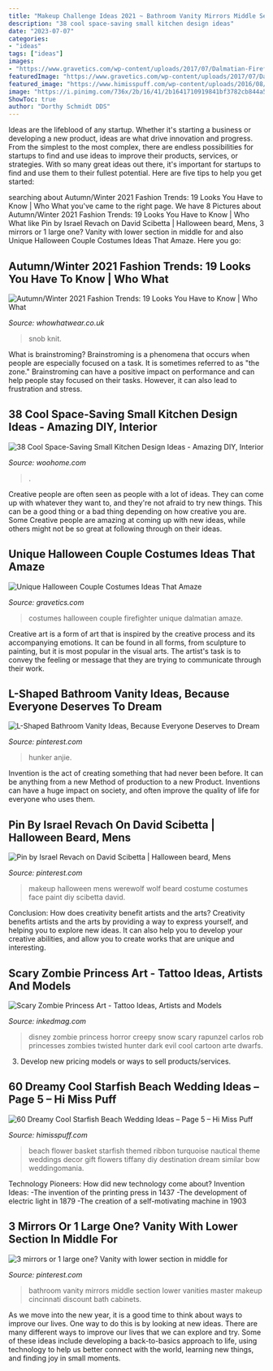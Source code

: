 ```yaml
---
title: "Makeup Challenge Ideas 2021 ~ Bathroom Vanity Mirrors Middle Section Lower Vanities Master Makeup Cincinnati Discount Bath Cabinets"
description: "38 cool space-saving small kitchen design ideas"
date: "2023-07-07"
categories:
- "ideas"
tags: ["ideas"]
images:
- "https://www.gravetics.com/wp-content/uploads/2017/07/Dalmatian-Firefighter.jpg"
featuredImage: "https://www.gravetics.com/wp-content/uploads/2017/07/Dalmatian-Firefighter.jpg"
featured_image: "https://www.himisspuff.com/wp-content/uploads/2016/08/Flower-girl-basket-for-beach-wedding-with-turquoise-ribbon.jpg"
image: "https://i.pinimg.com/736x/2b/16/41/2b1641710919841bf3782cb844a5ba0d.jpg"
ShowToc: true
author: "Dorthy Schmidt DDS"
---
```



Ideas are the lifeblood of any startup. Whether it's starting a business or developing a new product, ideas are what drive innovation and progress. From the simplest to the most complex, there are endless possibilities for startups to find and use ideas to improve their products, services, or strategies. With so many great ideas out there, it's important for startups to find and use them to their fullest potential. Here are five tips to help you get started:

	

		
searching about Autumn/Winter 2021 Fashion Trends: 19 Looks You Have to Know | Who What you've came to the right page. We have 8 Pictures about Autumn/Winter 2021 Fashion Trends: 19 Looks You Have to Know | Who What like Pin by Israel Revach on David Scibetta | Halloween beard, Mens, 3 mirrors or 1 large one? Vanity with lower section in middle for and also Unique Halloween Couple Costumes Ideas That Amaze. Here you go:
		
    
## Autumn/Winter 2021 Fashion Trends: 19 Looks You Have To Know | Who What

<img loading=lazy src="https://cdn.cliqueinc.com/posts/293200/autumn-winter-2021-fashion-trends-293200-1621423909898-promo.700x0c.jpg" onerror="this.onerror=null;this.src='https://tse1.mm.bing.net/th?id=OIP.u8Mg5E021k7R99MUfobAxQHaJ3&amp;pid=15.1';" alt="Autumn/Winter 2021 Fashion Trends: 19 Looks You Have to Know | Who What">

_Source: whowhatwear.co.uk_

>snob knit. 

	

What is brainstroming?
Brainstroming is a phenomena that occurs when people are especially focused on a task. It is sometimes referred to as "the zone." Brainstroming can have a positive impact on performance and can help people stay focused on their tasks. However, it can also lead to frustration and stress.

    
## 38 Cool Space-Saving Small Kitchen Design Ideas - Amazing DIY, Interior

<img loading=lazy src="https://www.woohome.com/wp-content/uploads/2014/11/small-kitchen-design-10.jpg" onerror="this.onerror=null;this.src='https://tse1.mm.bing.net/th?id=OIP.sYzvUvaIxbUYGEXPxbkgRgHaJ4&amp;pid=15.1';" alt="38 Cool Space-Saving Small Kitchen Design Ideas - Amazing DIY, Interior">

_Source: woohome.com_

>. 

	

Creative people are often seen as people with a lot of ideas. They can come up with whatever they want to, and they're not afraid to try new things. This can be a good thing or a bad thing depending on how creative you are. Some Creative people are amazing at coming up with new ideas, while others might not be so great at following through on their ideas.

    
## Unique Halloween Couple Costumes Ideas That Amaze

<img loading=lazy src="https://www.gravetics.com/wp-content/uploads/2017/07/Dalmatian-Firefighter.jpg" onerror="this.onerror=null;this.src='https://tse2.mm.bing.net/th?id=OIP.2GyKmF6GvnY-WS6n4MIymwHaJ4&amp;pid=15.1';" alt="Unique Halloween Couple Costumes Ideas That Amaze">

_Source: gravetics.com_

>costumes halloween couple firefighter unique dalmatian amaze. 

	

Creative art is a form of art that is inspired by the creative process and its accompanying emotions. It can be found in all forms, from sculpture to painting, but it is most popular in the visual arts. The artist's task is to convey the feeling or message that they are trying to communicate through their work.

    
## L-Shaped Bathroom Vanity Ideas, Because Everyone Deserves To Dream

<img loading=lazy src="https://i.pinimg.com/736x/ec/a4/bb/eca4bb621d1e70fbd1f948eb86d75a27.jpg" onerror="this.onerror=null;this.src='https://tse4.mm.bing.net/th?id=OIP.FMgbNgmuR-ObRO3kulg_0QHaLH&amp;pid=15.1';" alt="L-Shaped Bathroom Vanity Ideas, Because Everyone Deserves to Dream">

_Source: pinterest.com_

>hunker anjie. 

	

Invention is the act of creating something that had never been before. It can be anything from a new Method of production to a new Product. Inventions can have a huge impact on society, and often improve the quality of life for everyone who uses them.

    
## Pin By Israel Revach On David Scibetta | Halloween Beard, Mens

<img loading=lazy src="https://i.pinimg.com/736x/eb/54/d5/eb54d5e8a68970c95dc16d681b9a9f0f.jpg" onerror="this.onerror=null;this.src='https://tse4.mm.bing.net/th?id=OIP.QSjzyLtD0qx0xDGWGqi-aQHaM8&amp;pid=15.1';" alt="Pin by Israel Revach on David Scibetta | Halloween beard, Mens">

_Source: pinterest.com_

>makeup halloween mens werewolf wolf beard costume costumes face paint diy scibetta david. 

	

Conclusion: How does creativity benefit artists and the arts?
Creativity benefits artists and the arts by providing a way to express yourself, and helping you to explore new ideas. It can also help you to develop your creative abilities, and allow you to create works that are unique and interesting.

    
## Scary Zombie Princess Art - Tattoo Ideas, Artists And Models

<img loading=lazy src="https://www.inkedmag.com/.image/t_share/MTU5MDMyNzkxNjg4MzU3NjU2/rob-carlos-6.jpg" onerror="this.onerror=null;this.src='https://tse3.mm.bing.net/th?id=OIP.ZIPe2qUJkgkx8W61Co17cwHaJl&amp;pid=15.1';" alt="Scary Zombie Princess Art - Tattoo Ideas, Artists and Models">

_Source: inkedmag.com_

>disney zombie princess horror creepy snow scary rapunzel carlos rob princesses zombies twisted hunter dark evil cool cartoon arte dwarfs. 

	

3. Develop new pricing models or ways to sell products/services.

    
## 60 Dreamy Cool Starfish Beach Wedding Ideas – Page 5 – Hi Miss Puff

<img loading=lazy src="https://www.himisspuff.com/wp-content/uploads/2016/08/Flower-girl-basket-for-beach-wedding-with-turquoise-ribbon.jpg" onerror="this.onerror=null;this.src='https://tse4.mm.bing.net/th?id=OIP.XqynaRlssWcB6x9EJLiy5wHaJ4&amp;pid=15.1';" alt="60 Dreamy Cool Starfish Beach Wedding Ideas – Page 5 – Hi Miss Puff">

_Source: himisspuff.com_

>beach flower basket starfish themed ribbon turquoise nautical theme weddings decor gift flowers tiffany diy destination dream similar bow weddingomania. 

	

Technology Pioneers: How did new technology come about?
Invention Ideas: 
-The invention of the printing press in 1437 
-The development of electric light in 1879 
-The creation of a self-motivating machine in 1903

    
## 3 Mirrors Or 1 Large One? Vanity With Lower Section In Middle For

<img loading=lazy src="https://i.pinimg.com/736x/2b/16/41/2b1641710919841bf3782cb844a5ba0d.jpg" onerror="this.onerror=null;this.src='https://tse3.mm.bing.net/th?id=OIP.Y12gztQJaJKJTr013Rn2qwHaKz&amp;pid=15.1';" alt="3 mirrors or 1 large one? Vanity with lower section in middle for">

_Source: pinterest.com_

>bathroom vanity mirrors middle section lower vanities master makeup cincinnati discount bath cabinets. 

	

As we move into the new year, it is a good time to think about ways to improve our lives. One way to do this is by looking at new ideas. There are many different ways to improve our lives that we can explore and try. Some of these ideas include developing a back-to-basics approach to life, using technology to help us better connect with the world, learning new things, and finding joy in small moments.

